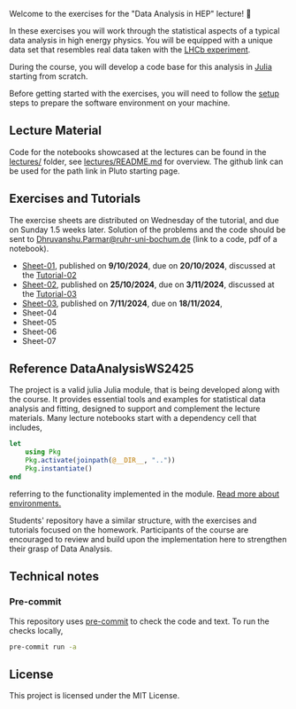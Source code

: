 Welcome to the exercises for the "Data Analysis in HEP" lecture! :wave:

In these exercises you will work through the statistical aspects of a typical data analysis in high energy physics. You will be equipped with a unique data set that resembles real data taken with the [LHCb experiment](https://lhcb-outreach.web.cern.ch/).

During the course, you will develop a code base for this analysis in [Julia](https://julialang.org/) starting from scratch.

Before getting started with the exercises, you will need to follow the [setup](exercises/setup.md) steps to prepare the software environment on your machine.

## Lecture Material

Code for the notebooks showcased at the lectures can be found in the [lectures/](lectures/) folder, see [lectures/README.md](lectures/README.md) for overview.
The github link can be used for the path link in Pluto starting page.

## Exercises and Tutorials

The exercise sheets are distributed on Wednesday of the tutorial, and due on Sunday 1.5 weeks later.
Solution of the problems and the code should be sent to <Dhruvanshu.Parmar@ruhr-uni-bochum.de> (link to a code, pdf of a notebook).

- [Sheet-01](https://github.com/RUB-EP1/ExercisesDataAnalysisWS2425/blob/main/exercises/sheet-01.md), published on **9/10/2024**, due on **20/10/2024**, discussed at the [Tutorial-02](https://github.com/RUB-EP1/ExercisesDataAnalysisWS2425/blob/main/tutorials/tutorial-02.md)
- [Sheet-02](https://github.com/RUB-EP1/ExercisesDataAnalysisWS2425/blob/main/exercises/sheet-02.md), published on **25/10/2024**, due on **3/11/2024**, discussed at the [Tutorial-03](https://github.com/RUB-EP1/ExercisesDataAnalysisWS2425/blob/main/tutorials/tutorial-03.md)
- [Sheet-03](https://github.com/RUB-EP1/ExercisesDataAnalysisWS2425/blob/main/exercises/sheet-03.md), published on **7/11/2024**, due on **18/11/2024**,
- Sheet-04
- Sheet-05
- Sheet-06
- Sheet-07

## Reference DataAnalysisWS2425

The project is a valid julia Julia module, that is being developed along with the course.
It provides essential tools and examples for statistical data analysis and fitting, designed to support and complement the lecture materials.
Many lecture notebooks start with a dependency cell that includes,
```julia
let
    using Pkg
    Pkg.activate(joinpath(@__DIR__, ".."))
    Pkg.instantiate()
end
```
referring to the functionality implemented in the module. [Read more about environments.](https://plutojl.org/en/docs/packages-advanced/)

Students' repository have a similar structure, with the exercises and tutorials focused on the homework.
Participants of the course are encouraged to review and build upon the implementation here to strengthen their grasp of Data Analysis.

## Technical notes

### Pre-commit

This repository uses [pre-commit](https://pre-commit.com/) to check the code and text.
To run the checks locally,

```bash
pre-commit run -a
```

## License

This project is licensed under the MIT License.
